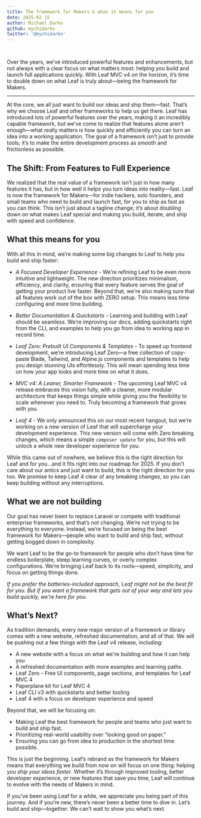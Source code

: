 ```yaml
---
title: The framework for Makers & what it means for you
date: 2025-02-15
author: Michael Darko
github: mychidarko
twitter: '@mychidarko'
---
```


<img src="https://media.dev.to/cdn-cgi/image/width=1000,height=420,fit=cover,gravity=auto,format=auto/https%3A%2F%2Fdev-to-uploads.s3.amazonaws.com%2Fuploads%2Farticles%2Fyfkwafxb6d9iskpqopl1.jpg" style="border-radius: 8px; margin-bottom: 15px;" alt="" />

<p>
Over the years, we’ve introduced powerful features and enhancements, but not always with a clear focus on what matters most: helping you build and launch full applications quickly. With Leaf MVC v4 on the horizon, it’s time to double down on what Leaf is truly about—being the framework for Makers.
</p>

---

At the core, we all just want to build our ideas and ship them—fast. That’s why we choose Leaf and other frameworks to help us get there. Leaf has introduced lots of powerful features over the years, making it an incredibly capable framework, but we’ve come to realize that features alone aren’t enough—what really matters is how quickly and efficiently you can turn an idea into a working application. The goal of a framework isn’t just to provide tools; it’s to make the entire development process as smooth and frictionless as possible.

## The Shift: From Features to Full Experience

We realized that the real value of a framework isn’t just in how many features it has, but in how well it helps you turn ideas into reality—fast. Leaf is now the framework for Makers—for indie hackers, solo founders, and small teams who need to build and launch fast, for you to ship as fast as you can think. This isn’t just about a tagline change; it’s about doubling down on what makes Leaf special and making you build, iterate, and ship with speed and confidence.

## What this means for you

With all this in mind, we’re making some big changes to Leaf to help you build and ship faster:

- *A Focused Developer Experience* - We’re refining Leaf to be even more intuitive and lightweight. The new direction prioritizes minimalism, efficiency, and clarity, ensuring that every feature serves the goal of getting your product live faster. Beyond that, we're also making sure that all features work out of the box with ZERO setup. This means less time configuring and more time building.

- *Better Documentation & Quickstarts* - Learning and building with Leaf should be seamless. We’re improving our docs, adding quickstarts right from the CLI, and examples to help you go from idea to working app in record time.

- *Leaf Zero: Prebuilt UI Components & Templates* - To speed up frontend development, we’re introducing Leaf Zero—a free collection of copy-paste Blade, Tailwind, and Alpine.js components and templates to help you design stunning UIs effortlessly. This will mean spending less time on how your app looks and more time on what it does.

- *MVC v4: A Leaner, Smarter Framework* - The upcoming Leaf MVC v4 release embraces this vision fully, with a cleaner, more modular architecture that keeps things simple while giving you the flexibility to scale whenever you need to. Truly becoming a framework that grows with you.

- *Leaf 4* - We only announced this on our most recent hangout, but we’re working on a new version of Leaf that will supercharge your development experience. This new version will come with Zero breaking changes, which means a simple `composer update` for you, but this will unlock a whole new developer experience for you.

While this came out of nowhere, we believe this is the right direction for Leaf and for you...and it fits right into our roadmap for 2025. If you don't care about our antics and just want to build, this is the right direction for you too. We promise to keep Leaf 4 clear of any breaking changes, so you can keep building without any interruptions.

## What we are not building

Our goal has never been to replace Laravel or compete with traditional enterprise frameworks, and that’s not changing. We’re not trying to be everything to everyone. Instead, we’re focused on being the best framework for Makers—people who want to build and ship fast, without getting bogged down in complexity.

We want Leaf to be the go-to framework for people who don’t have time for endless boilerplate, steep learning curves, or overly complex configurations. We’re bringing Leaf back to its roots—speed, simplicity, and focus on getting things done.

*If you prefer the batteries-included approach, Leaf might not be the best fit for you. But if you want a framework that gets out of your way and lets you build quickly, we’re here for you.*

## What’s Next?

As tradition demands, every new major version of a framework or library comes with a new website, refreshed documentation, and all of that. We will be pushing out a few things with the Leaf v4 release, including:

- A new website with a focus on what we're building and how it can help you
- A refreshed documentation with more examples and learning paths
- Leaf Zero - Free UI components, page sections, and templates for Leaf MVC 4
- Paperplane kit for Leaf MVC 4
- Leaf CLI v3 with quickstarts and better tooling
- Leaf 4 with a focus on developer experience and speed

Beyond that, we will be focusing on:

- Making Leaf the best framework for people and teams who just want to build and ship fast.
- Prioritizing real-world usability over "looking good on paper."
- Ensuring you can go from idea to production in the shortest time possible.

This is just the beginning. Leaf’s rebrand as the framework for Makers means that everything we build from now on will focus on one thing: helping you *ship your ideas faster*. Whether it’s through improved tooling, better developer experience, or new features that save you time, Leaf will continue to evolve with the needs of Makers in mind.

If you’ve been using Leaf for a while, we appreciate you being part of this journey. And if you’re new, there’s never been a better time to dive in. Let’s build and ship—together. We can’t wait to show you what’s next.
